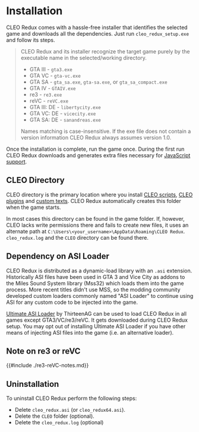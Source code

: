# Installation

CLEO Redux comes with a hassle-free installer that identifies the selected game and downloads all the dependencies. Just run `cleo_redux_setup.exe` and follow its steps.

> CLEO Redux and its installer recognize the target game purely by the executable name in the selected/working directory. 
>
> * GTA III - `gta3.exe`
> * GTA VC - `gta-vc.exe`
> * GTA SA - `gta_sa.exe`, `gta-sa.exe`, or `gta_sa_compact.exe`
> * GTA IV - `GTAIV.exe`
> * re3 - `re3.exe`
> * reVC - `reVC.exe`
> * GTA III: DE - `libertycity.exe`
> * GTA VC: DE - `vicecity.exe`
> * GTA SA: DE - `sanandreas.exe`
>
> Names matching is case-insensitive. If the exe file does not contain a version information CLEO Redux always assumes version 1.0. 


Once the installation is complete, run the game once. During the first run CLEO Redux downloads and generates extra files necessary for [JavaScript support](./prerequisites.md).

## CLEO Directory

CLEO directory is the primary location where you install [CLEO scripts](./installation-scripts.md), [CLEO plugins](./installation-plugins.md) and [custom texts](./using-fxt.md). CLEO Redux automatically creates this folder when the game starts. 

In most cases this directory can be found in the game folder. If, however, CLEO lacks write permissions there and fails to create new files, it uses an alternate path at `C:\Users\<your_username>\AppData\Roaming\CLEO Redux`. `cleo_redux.log` and the `CLEO` directory can be found there.

## Dependency on ASI Loader

CLEO Redux is distributed as a dynamic-load library with an `.asi` extension. Historically ASI files have been used in GTA 3 and Vice City as addons to the Miles Sound System library (Mss32) which loads them into the game process. More recent titles didn't use MSS, so the modding community developed custom loaders commonly named "ASI Loader" to continue using ASI for any custom code to be injected into the game. 

[Ultimate ASI Loader](https://github.com/ThirteenAG/Ultimate-ASI-Loader/releases) by ThirteenAG can be used to load CLEO Redux in all games except GTA3/VC/re3/reVC. It gets downloaded during CLEO Redux setup. You may opt out of installing Ultimate ASI Loader if you have other means of injecting ASI files into the game (i.e. an alternative loader).

## Note on re3 or reVC

{{#include ./re3-reVC-notes.md}}

## Uninstallation

To uninstall CLEO Redux perform the following steps:

- Delete `cleo_redux.asi` (or `cleo_redux64.asi`).
- Delete the `CLEO` folder (optional).
- Delete the `cleo_redux.log` (optional)

